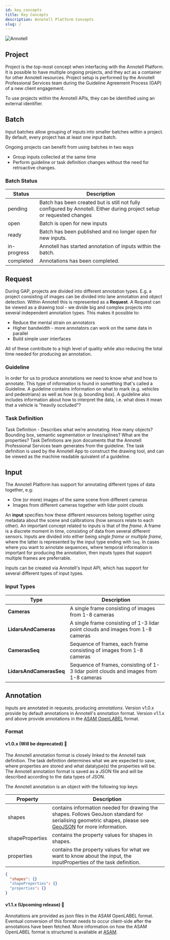 ```yaml
---
id: key_concepts
title: Key Concepts
description: Annotell Platform Concepts
slug: /
---
```


![Annotell](/img/annotell-domain.png)

## Project

Project is the top-most concept when interfacing with the Annotell Platform. It is possible to have multiple ongoing projects, and they act as a container for other Annotell resources.
Project setup is performed by the Annotell Professional Services team during the Guideline Agreement Process (GAP) of a new client engagement.

To use projects within the Annotell APIs, they can be identified using an external identifier.

## Batch

Input batches allow grouping of inputs into smaller batches within a project. By default, every project has at least one input batch.

Ongoing projects can benefit from using batches in two ways

- Group inputs collected at the same time
- Perform guideline or task definition changes without the need for retroactive changes.

### Batch Status

| Status      | Description                                                                                                            |
| ----------- | ---------------------------------------------------------------------------------------------------------------------- |
| pending     | Batch has been created but is still not fully configured by Annotell. Either during project setup or requested changes |
| open        | Batch is open for new inputs                                                                                           |
| ready       | Batch has been published and no longer open for new inputs.                                                            |
| in-progress | Annotell has started annotation of inputs within the batch.                                                            |
| completed   | Annotations has been completed.                                                                                        |

## Request

During GAP, projects are divided into different annotation types. E.g. a project consisting of images can be divided into lane annotation and object detection. Within Annotell this is represented as a **Request**.
A Request can be viewed as a drawing tool - we divide big and complex projects into several independent annotation types.
This makes it possible to:

- Reduce the mental strain on annotators
- Higher bandwidth - more annotators can work on the same data in parallel
- Build simple user interfaces

All of these contribute to a high level of quality while also reducing the total time needed for producing an annotation.

### Guideline

In order for us to produce annotations we need to know what and how to annotate. This type of information is found in something that's called a Guideline. A guideline contains information on what to mark (e.g. vehicles and pedestrians) as well as how (e.g. bounding box). A guideline also includes information about how to interpret the data, i.e. what does it mean that a vehicle is "heavily occluded"?

### Task Definition

Task Definition - Describes what we’re annotating. How many objects? Bounding box, semantic segmentation or lines/splines? What are the properties? Task Definitions are json documents that the Annotell Professional Services team generates from the guideline. The task definition is used by the Annotell App to construct the drawing tool, and can be viewed as the machine readable quivalent of a guideline.

## Input

The Annotell Platform has support for annotating different types of data together, e.g:

- One (or more) images of the same scene from different cameras
- Images from different cameras together with lidar point clouds

An **input** specifies how these different resources belong together using metadata about the scene and calibrations (how sensors relate to each other). An important concept related to inputs is that of the _frame_. A frame is a discrete moment in time, consisting of data from several different sensors. Inputs are divided into either being _single frame_ or _multiple frame_, where the latter is represented by the input type ending with `Seq`. In cases where you want to annotate sequences, where temporal information is important for producing the annotation, then inputs types that support multiple frames are preferrable.


Inputs can be created via Annotell's Input API, which has support for several different types of input types.


### Input Types
| Type                           | Description                                                                           |
| -------------------------------|---------------------------------------------------------------------------------------|
| **Cameras**                    | A single frame consisting of images from 1-8 cameras                                  |
| **LidarsAndCameras**           | A single frame consisting of 1-3 lidar point clouds and images from 1-8 cameras       |
| **CamerasSeq**                 | Sequence of frames, each frame consisting of images from 1-8 cameras                  |
| **LidarsAndCamerasSeq**        | Sequence of frames, consisting of 1-3 lidar point clouds and images from 1-8 cameras  |


## Annotation

Inputs are annotated in requests, producing _annotations_. Version v1.0.x provide by default annotations in Annotell's annotation format. Version v1.1.x and above provide annotations in the [ASAM OpenLABEL](https://www.asam.net/project-detail/asam-openlabel-v100/) format.

### Format

#### v1.0.x (Will be deprecated) 🚨
The Annotell annotation format is closely linked to the Annotell task definition. The task definition determines what we are expected to save, where properties are stored and what datatype(s) the properties will be. The Annotell annotation format is saved as a JSON file and will be described according to the data types of JSON.

The Annotell annotation is an object with the following top keys:

| Property        | Description                                                                                                                                                                           |
| --------------- | ------------------------------------------------------------------------------------------------------------------------------------------------------------------------------------- |
| shapes          | contains information needed for drawing the shapes. Follows GeoJson standard for serialising geometric shapes, please see [GeoJSON](https://en.wikipedia.org/wiki/GeoJSON) for more information. |
| shapeProperties | contains the property values for shapes in shapes.                                                                                                                                    |
| properties      | contains the property values for what we want to know about the input, the inputProperties of the task definition.                                                                    |

```json
{
  "shapes": {}
  "shapeProperties": {}
  "properties": {}
}
```

#### v1.1.x (Upcoming release) 🚧
Annotations are provided as json files in the ASAM OpenLABEL format. Eventual conversion of this format needs to occur client-side after the annotations have been fetched. More information on how the ASAM OpenLABEL format is structured is available at [ASAM](https://www.asam.net/index.php?eID=dumpFile&t=f&f=3876&token=413e8c85031ae64cc35cf42d0768627514868b2f#_structure_of_the_openlabel_format).